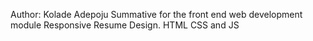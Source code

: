 Author: Kolade Adepoju
Summative for the front end web development module
Responsive Resume Design. HTML CSS and JS
